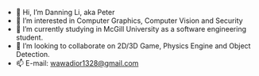 - 👋 Hi, I’m Danning Li, aka Peter
- 👀 I’m interested in Computer Graphics, Computer Vision and Security
- 🌱 I’m currently studying in McGill University as a software engineering student.
- 💞️ I’m looking to collaborate on 2D/3D Game, Physics Engine and Object Detection.
- 📫 E-mail: wawadior1328@gmail.com

<!---
Shark1328/Shark1328 is a ✨ special ✨ repository because its `README.md` (this file) appears on your GitHub profile.
You can click the Preview link to take a look at your changes.
--->

